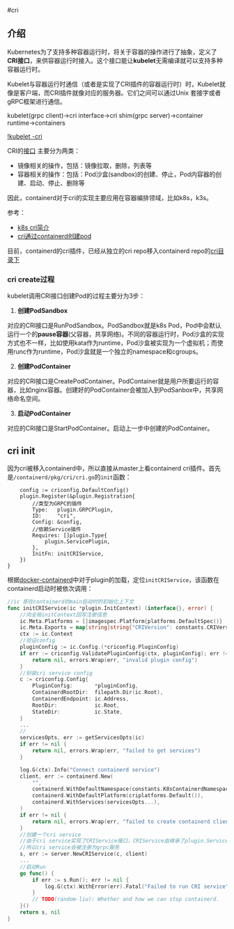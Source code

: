 #cri

## 介绍

Kubernetes为了支持多种容器运行时，将关于容器的操作进行了抽象，定义了**CRI接口**，来供容器运行时接入。这个接口能让**kubelet**无需编译就可以支持多种容器运行时。

Kubelet与容器运行时通信（或者是实现了CRI插件的容器运行时）时，Kubelet就像是客户端，而CRI插件就像对应的服务器。它们之间可以通过Unix 套接字或者gRPC框架进行通信。

kubelet(grpc client)->cri interface->cri shim(grpc server)->container runtime->containers

[!kubelet
-cri](../images/docker/docker-kubelet-cri.jpg)

CRI的[接口](https://github.com/kubernetes/cri-api/blob/master/pkg/apis/runtime/v1alpha2/api.proto) 主要分为两类：
- 镜像相关的操作，包括：镜像拉取，删除，列表等
- 容器相关的操作：包括：Pod沙盒(sandbox)的创建、停止，Pod内容器的创建、启动、停止、删除等

因此，containerd对于cri的实现主要应用在容器编排领域，比如k8s，k3s。

参考：
- [k8s cri简介](https://www.kubernetes.org.cn/1079.html)
- [cri通过containerd创建pod](https://blog.51cto.com/u_15072904/2615587)

目前，containerd的cri插件，已经从独立的cri repo移入containerd repo的[cri目录下](https://github.com/containerd/cri)


### cri create过程

kubelet调用CRI接口创建Pod的过程主要分为3步：

1. **创建PodSandbox** 

对应的CRI接口是RunPodSandbox。PodSandbox就是k8s Pod，Pod中会默认运行一个的**pause容器**(父容器，共享网络)。不同的容器运行时，Pod沙盒的实现方式也不一样，比如使用kata作为runtime，Pod沙盒被实现为一个虚拟机；而使用runc作为runtime，Pod沙盒就是一个独立的namespace和cgroups。

2. **创建PodContainer**

对应的CRI接口是CreatePodContainer。PodContainer就是用户所要运行的容器，比如nginx容器。创建好的PodContainer会被加入到PodSanbox中，共享网络命名空间。
  
3. **启动PodContainer**

对应的CRI接口是StartPodContainer。启动上一步中创建的PodContainer。

## cri init

因为cri被移入containerd中，所以直接从master上看containerd cri插件。首先是`/containerd/pkg/cri/cri.go`的`init`函数：
```gofunc init() {
	config := criconfig.DefaultConfig()
	plugin.Register(&plugin.Registration{
		//类型为GRPC的插件
		Type:   plugin.GRPCPlugin,
		ID:     "cri",
		Config: &config,
		//依赖Service插件
		Requires: []plugin.Type{
			plugin.ServicePlugin,
		},
		InitFn: initCRIService,
	})
}
```
根据[docker-containerd](docker-containerd.md)中对于plugin的加载，定位`initCRIService`，该函数在containerd启动时被依次调用：
```go
//ic 即在containerd的main启动时的初始化上下文
func initCRIService(ic *plugin.InitContext) (interface{}, error) {
	//向全局initContext回写注册信息
	ic.Meta.Platforms = []imagespec.Platform{platforms.DefaultSpec()}
	ic.Meta.Exports = map[string]string{"CRIVersion": constants.CRIVersion}
	ctx := ic.Context
	//验证config
	pluginConfig := ic.Config.(*criconfig.PluginConfig)
	if err := criconfig.ValidatePluginConfig(ctx, pluginConfig); err != nil {
		return nil, errors.Wrap(err, "invalid plugin config")
	}
	//封装cri service config
	c := criconfig.Config{
		PluginConfig:       *pluginConfig,
		ContainerdRootDir:  filepath.Dir(ic.Root),
		ContainerdEndpoint: ic.Address,
		RootDir:            ic.Root,
		StateDir:           ic.State,
	}
	...
	//
	servicesOpts, err := getServicesOpts(ic)
	if err != nil {
		return nil, errors.Wrap(err, "failed to get services")
	}

	log.G(ctx).Info("Connect containerd service")
	client, err := containerd.New(
		"",
		containerd.WithDefaultNamespace(constants.K8sContainerdNamespace),
		containerd.WithDefaultPlatform(criplatforms.Default()),
		containerd.WithServices(servicesOpts...),
	)
	if err != nil {
		return nil, errors.Wrap(err, "failed to create containerd client")
	}
	//创建一个cri service
	//由于cri service实现了CRIService接口，CRIService由继承了plugin.Service
	//所以cri service会被注册为grpc服务
	s, err := server.NewCRIService(c, client)
	...
	//启动Run
	go func() {
		if err := s.Run(); err != nil {
			log.G(ctx).WithError(err).Fatal("Failed to run CRI service")
		}
		// TODO(random-liu): Whether and how we can stop containerd.
	}()
	return s, nil
}

```